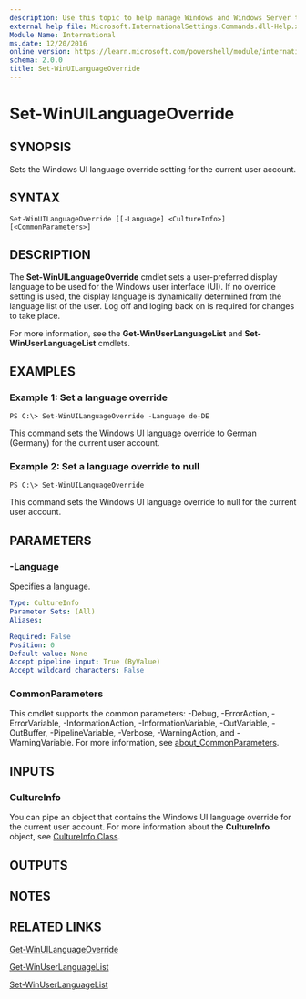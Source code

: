 ```yaml
---
description: Use this topic to help manage Windows and Windows Server technologies with Windows PowerShell.
external help file: Microsoft.InternationalSettings.Commands.dll-Help.xml
Module Name: International
ms.date: 12/20/2016
online version: https://learn.microsoft.com/powershell/module/international/set-winuilanguageoverride?view=windowsserver2016-ps&wt.mc_id=ps-gethelp
schema: 2.0.0
title: Set-WinUILanguageOverride
---
```


# Set-WinUILanguageOverride

## SYNOPSIS
Sets the Windows UI language override setting for the current user account.

## SYNTAX

```
Set-WinUILanguageOverride [[-Language] <CultureInfo>] [<CommonParameters>]
```

## DESCRIPTION
The **Set-WinUILanguageOverride** cmdlet sets a user-preferred display language to be used for the Windows user interface (UI).
If no override setting is used, the display language is dynamically determined from the language list of the user. Log off and loging back on is required for changes to take place.

For more information, see the **Get-WinUserLanguageList** and **Set-WinUserLanguageList** cmdlets.

## EXAMPLES

### Example 1: Set a language override
```
PS C:\> Set-WinUILanguageOverride -Language de-DE
```

This command sets the Windows UI language override to German (Germany) for the current user account.

### Example 2: Set a language override to null
```
PS C:\> Set-WinUILanguageOverride
```

This command sets the Windows UI language override to null for the current user account.


## PARAMETERS

### -Language
Specifies a language.

```yaml
Type: CultureInfo
Parameter Sets: (All)
Aliases: 

Required: False
Position: 0
Default value: None
Accept pipeline input: True (ByValue)
Accept wildcard characters: False
```

### CommonParameters
This cmdlet supports the common parameters: -Debug, -ErrorAction, -ErrorVariable, -InformationAction, -InformationVariable, -OutVariable, -OutBuffer, -PipelineVariable, -Verbose, -WarningAction, and -WarningVariable. For more information, see [about_CommonParameters](https://go.microsoft.com/fwlink/?LinkID=113216).

## INPUTS

### CultureInfo
You can pipe an object that contains the Windows UI language override for the current user account.
For more information about the **CultureInfo** object, see [CultureInfo Class](https://go.microsoft.com/fwlink/?LinkID=242306).

## OUTPUTS

## NOTES

## RELATED LINKS

[Get-WinUILanguageOverride](./Get-WinUILanguageOverride.md)

[Get-WinUserLanguageList](./Get-WinUserLanguageList.md)

[Set-WinUserLanguageList](./Set-WinUserLanguageList.md)
